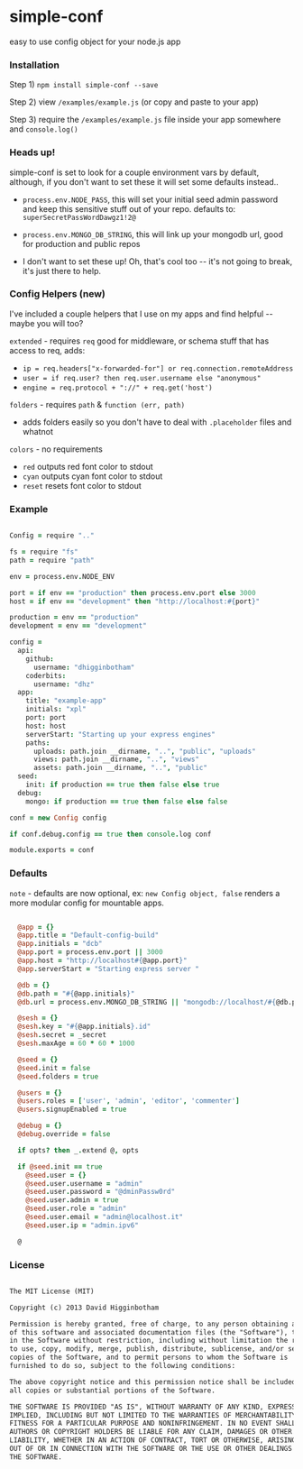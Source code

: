 simple-conf
===========

easy to use config object for your node.js app

### Installation

Step 1) `npm install simple-conf --save`

Step 2) view `/examples/example.js` (or copy and paste to your app)

Step 3) require the `/examples/example.js` file inside your app somewhere and `console.log()`

### Heads up!
simple-conf is set to look for a couple environment vars by default, although, if you don't want to set these it will set some defaults instead..

  - `process.env.NODE_PASS`, this will set your initial seed admin password and keep this sensitive stuff
  out of your repo. defaults to: `superSecretPassWordDawgz1!2@`
  
  - `process.env.MONGO_DB_STRING`, this will link up your mongodb url, good for production and public repos

  - I don't want to set these up! Oh, that's cool too -- it's not going to break, it's just there to help.

### Config Helpers (new)
I've included a couple helpers that I use on my apps and find helpful -- maybe you will too?

`extended` - requires `req` good for middleware, or schema stuff that has access to req, adds:
  - `ip = req.headers["x-forwarded-for"] or req.connection.remoteAddress`
  - `user = if req.user? then req.user.username else "anonymous"`
  - `engine = req.protocol + "://" + req.get('host')`

`folders` - requires `path` & `function (err, path)`
  - adds folders easily so you don't have to deal with `.placeholder` files and whatnot

`colors` - no requirements
  - `red` outputs red font color to stdout
  - `cyan` outputs cyan font color to stdout
  - `reset` resets font color to stdout

### Example
```coffee

Config = require ".."

fs = require "fs"
path = require "path"

env = process.env.NODE_ENV

port = if env == "production" then process.env.port else 3000
host = if env == "development" then "http://localhost:#{port}" 

production = env == "production"
development = env == "development"

config =
  api:
    github:
      username: "dhigginbotham"
    coderbits:
      username: "dhz"
  app:
    title: "example-app"
    initials: "xpl"
    port: port
    host: host
    serverStart: "Starting up your express engines"
    paths: 
      uploads: path.join __dirname, "..", "public", "uploads"
      views: path.join __dirname, "..", "views"
      assets: path.join __dirname, "..", "public"
  seed:
    init: if production == true then false else true
  debug:
    mongo: if production == true then false else false

conf = new Config config

if conf.debug.config == true then console.log conf

module.exports = conf

```

### Defaults
`note` - defaults are now optional, ex: `new Config object, false` renders a more modular config for mountable apps.

```coffee

  @app = {}
  @app.title = "Default-config-build"
  @app.initials = "dcb"
  @app.port = process.env.port || 3000
  @app.host = "http://localhost#{@app.port}"
  @app.serverStart = "Starting express server "

  @db = {}
  @db.path = "#{@app.initials}"
  @db.url = process.env.MONGO_DB_STRING || "mongodb://localhost/#{@db.path}"

  @sesh = {}
  @sesh.key = "#{@app.initials}.id"
  @sesh.secret = _secret
  @sesh.maxAge = 60 * 60 * 1000

  @seed = {}
  @seed.init = false
  @seed.folders = true

  @users = {}
  @users.roles = ['user', 'admin', 'editor', 'commenter']
  @users.signupEnabled = true

  @debug = {}
  @debug.override = false

  if opts? then _.extend @, opts

  if @seed.init == true
    @seed.user = {}
    @seed.user.username = "admin"
    @seed.user.password = "@dminPassw0rd"
    @seed.user.admin = true
    @seed.user.role = "admin"
    @seed.user.email = "admin@localhost.it"
    @seed.user.ip = "admin.ipv6"

  @

```

### License
```md

The MIT License (MIT)

Copyright (c) 2013 David Higginbotham 

Permission is hereby granted, free of charge, to any person obtaining a copy
of this software and associated documentation files (the "Software"), to deal
in the Software without restriction, including without limitation the rights
to use, copy, modify, merge, publish, distribute, sublicense, and/or sell
copies of the Software, and to permit persons to whom the Software is
furnished to do so, subject to the following conditions:

The above copyright notice and this permission notice shall be included in
all copies or substantial portions of the Software.

THE SOFTWARE IS PROVIDED "AS IS", WITHOUT WARRANTY OF ANY KIND, EXPRESS OR
IMPLIED, INCLUDING BUT NOT LIMITED TO THE WARRANTIES OF MERCHANTABILITY,
FITNESS FOR A PARTICULAR PURPOSE AND NONINFRINGEMENT. IN NO EVENT SHALL THE
AUTHORS OR COPYRIGHT HOLDERS BE LIABLE FOR ANY CLAIM, DAMAGES OR OTHER
LIABILITY, WHETHER IN AN ACTION OF CONTRACT, TORT OR OTHERWISE, ARISING FROM,
OUT OF OR IN CONNECTION WITH THE SOFTWARE OR THE USE OR OTHER DEALINGS IN
THE SOFTWARE.

```
